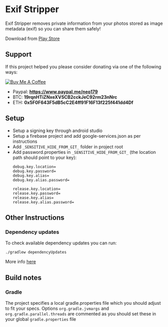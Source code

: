

# Exif Stripper #

Exif Stripper removes private information from your photos stored as image metadata (exif) so you can share them safely!

Download from [Play Store](https://play.google.com/store/apps/details?id=org.amoustakos.exifstripper)

## Support ##

If this project helped you please consider donating via one of the following ways:

<a href="https://www.buymeacoffee.com/AoCpEcg" target="_blank"><img src="https://bmc-cdn.nyc3.digitaloceanspaces.com/BMC-button-images/custom_images/orange_img.png" alt="Buy Me A Coffee" style="height: auto !important;width: auto !important;" ></a>

- Paypal: **<https://www.paypal.me/neo179>**
- BTC: **19rqnHTiZNxeXVSCB2cckJeC92rm23nNrc**
- ETH: **0x5F0F643F5dB5cC2E4ff91F16F13f225f441dd4Df**


## Setup ##

- Setup a signing key through android studio
- Setup a firebase project and add google-services.json as per instructions
- Add `_SENSITIVE_HIDE_FROM_GIT_` folder in project root
- Add password.properties in `_SENSITIVE_HIDE_FROM_GIT_` (the location path should point to your key):
    ```properties
    debug.key.location=
    debug.key.password=
    debug.key.alias=
    debug.key.alias.password=

    release.key.location=
    release.key.password=
    release.key.alias=
    release.key.alias.password=
    ```

## Other Instructions ##

### Dependency updates ###

To check available dependency updates you can run:
```
./gradlew dependencyUpdates
```

More info [here](https://github.com/ben-manes/gradle-versions-plugin)

## Build notes ##

### Gradle ###
The project specifies a local gradle.properties file which you should adjust to fit your specs.
Options `org.gradle.jvmargs` and `org.gradle.parallel.threads` are commented as you should set these
in your global `gradle.properties` file
